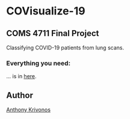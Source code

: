 # COVisualize-19

## COMS 4711 Final Project

Classifying COVID-19 patients from lung scans.


### Everything you need:

... is in [here](./main.ipynb).

## Author

[Anthony Krivonos](https://anthonykrivonos.com/)

